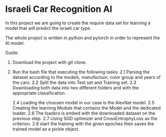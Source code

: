 # Israeli Car Recognition AI

In this project we are going to create the require data set for learning a model that will predict
 the israeli car type.
 
The whole project is written in python and pytorch in order to represent the AI model.
 

Guide:

1. Download the project with git clone.
2. Run the bash file that executing the following tasks:
    2.1 Parsing the dataset according to the models, manufactuor, color group and years of the cars.
    2.2 Split the data into Test set and Training set.
    2.3 Downloading both data into two different folders and with the appropriate classification.

    2.4 Loading the choosen model in our case is the AlexNet model.
    2.5 Creating the learning Module that contains the Model and the dedicated loader.
    2.6 The loaders is embed with the downloaded dataset on the previous step.
    2.7 Using SGD optimizer and CrossEntrophyLoss as the criterion.
    2.8 start the training with the given epoches then saves the trained model as a pickle object.
